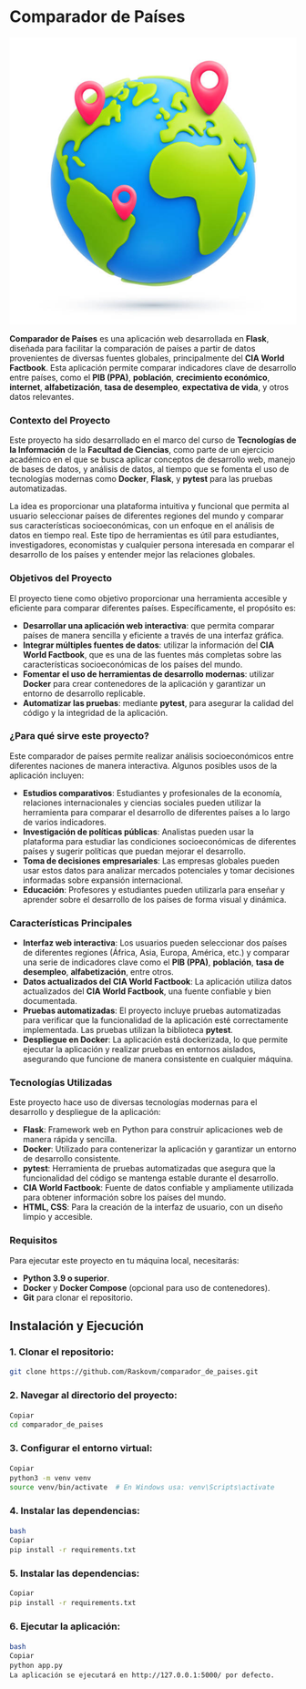 # Comparador de Países

![](https://github.com/Raskovm/Comparador_de_Paises/blob/main/mundo.jpg)

**Comparador de Países** es una aplicación web desarrollada en **Flask**, diseñada para facilitar la comparación de países a partir de datos provenientes de diversas fuentes globales, principalmente del **CIA World Factbook**. Esta aplicación permite comparar indicadores clave de desarrollo entre países, como el **PIB (PPA)**, **población**, **crecimiento económico**, **internet**, **alfabetización**, **tasa de desempleo**, **expectativa de vida**, y otros datos relevantes.

### Contexto del Proyecto

Este proyecto ha sido desarrollado en el marco del curso de **Tecnologías de la Información** de la **Facultad de Ciencias**, como parte de un ejercicio académico en el que se busca aplicar conceptos de desarrollo web, manejo de bases de datos, y análisis de datos, al tiempo que se fomenta el uso de tecnologías modernas como **Docker**, **Flask**, y **pytest** para las pruebas automatizadas.

La idea es proporcionar una plataforma intuitiva y funcional que permita al usuario seleccionar países de diferentes regiones del mundo y comparar sus características socioeconómicas, con un enfoque en el análisis de datos en tiempo real. Este tipo de herramientas es útil para estudiantes, investigadores, economistas y cualquier persona interesada en comparar el desarrollo de los países y entender mejor las relaciones globales.

### Objetivos del Proyecto

El proyecto tiene como objetivo proporcionar una herramienta accesible y eficiente para comparar diferentes países. Específicamente, el propósito es:

- **Desarrollar una aplicación web interactiva**: que permita comparar países de manera sencilla y eficiente a través de una interfaz gráfica.
- **Integrar múltiples fuentes de datos**: utilizar la información del **CIA World Factbook**, que es una de las fuentes más completas sobre las características socioeconómicas de los países del mundo.
- **Fomentar el uso de herramientas de desarrollo modernas**: utilizar **Docker** para crear contenedores de la aplicación y garantizar un entorno de desarrollo replicable.
- **Automatizar las pruebas**: mediante **pytest**, para asegurar la calidad del código y la integridad de la aplicación.

### ¿Para qué sirve este proyecto?

Este comparador de países permite realizar análisis socioeconómicos entre diferentes naciones de manera interactiva. Algunos posibles usos de la aplicación incluyen:

- **Estudios comparativos**: Estudiantes y profesionales de la economía, relaciones internacionales y ciencias sociales pueden utilizar la herramienta para comparar el desarrollo de diferentes países a lo largo de varios indicadores.
- **Investigación de políticas públicas**: Analistas pueden usar la plataforma para estudiar las condiciones socioeconómicas de diferentes países y sugerir políticas que puedan mejorar el desarrollo.
- **Toma de decisiones empresariales**: Las empresas globales pueden usar estos datos para analizar mercados potenciales y tomar decisiones informadas sobre expansión internacional.
- **Educación**: Profesores y estudiantes pueden utilizarla para enseñar y aprender sobre el desarrollo de los países de forma visual y dinámica.

### Características Principales

- **Interfaz web interactiva**: Los usuarios pueden seleccionar dos países de diferentes regiones (África, Asia, Europa, América, etc.) y comparar una serie de indicadores clave como el **PIB (PPA)**, **población**, **tasa de desempleo**, **alfabetización**, entre otros.
- **Datos actualizados del CIA World Factbook**: La aplicación utiliza datos actualizados del **CIA World Factbook**, una fuente confiable y bien documentada.
- **Pruebas automatizadas**: El proyecto incluye pruebas automatizadas para verificar que la funcionalidad de la aplicación esté correctamente implementada. Las pruebas utilizan la biblioteca **pytest**.
- **Despliegue en Docker**: La aplicación está dockerizada, lo que permite ejecutar la aplicación y realizar pruebas en entornos aislados, asegurando que funcione de manera consistente en cualquier máquina.

### Tecnologías Utilizadas

Este proyecto hace uso de diversas tecnologías modernas para el desarrollo y despliegue de la aplicación:

- **Flask**: Framework web en Python para construir aplicaciones web de manera rápida y sencilla.
- **Docker**: Utilizado para contenerizar la aplicación y garantizar un entorno de desarrollo consistente.
- **pytest**: Herramienta de pruebas automatizadas que asegura que la funcionalidad del código se mantenga estable durante el desarrollo.
- **CIA World Factbook**: Fuente de datos confiable y ampliamente utilizada para obtener información sobre los países del mundo.
- **HTML, CSS**: Para la creación de la interfaz de usuario, con un diseño limpio y accesible.

### Requisitos

Para ejecutar este proyecto en tu máquina local, necesitarás:

- **Python 3.9 o superior**.
- **Docker** y **Docker Compose** (opcional para uso de contenedores).
- **Git** para clonar el repositorio.

## Instalación y Ejecución

### 1. Clonar el repositorio:

```bash
git clone https://github.com/Raskovm/comparador_de_paises.git
```

### 2. Navegar al directorio del proyecto:
```bash
Copiar
cd comparador_de_paises
```

### 3. Configurar el entorno virtual:
 ```bash
Copiar
python3 -m venv venv
source venv/bin/activate  # En Windows usa: venv\Scripts\activate
 ```
### 4. Instalar las dependencias:

 ```bash
bash
Copiar
pip install -r requirements.txt
 ```

### 5. Instalar las dependencias:
```bash
Copiar
pip install -r requirements.txt
```

### 6. Ejecutar la aplicación:
```bash
bash
Copiar
python app.py
La aplicación se ejecutará en http://127.0.0.1:5000/ por defecto.
 ```
